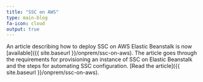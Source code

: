 ```yaml
---
title: "SSC on AWS"
type: main-blog
fa-icon: cloud
output: true
---
```


An article describing how to deploy SSC on AWS Elastic Beanstalk is now [available]({{ site.baseurl }}/onprem/ssc-on-aws). The article goes through the requirements for provisioning an instance of SSC on Elastic Beanstalk and the steps for automating SSC configuration. [Read the article]({{ site.baseurl }}/onprem/ssc-on-aws).